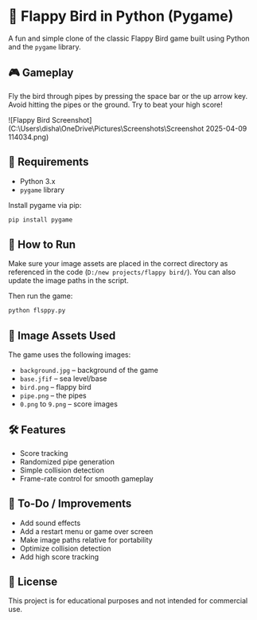 # 🐤 Flappy Bird in Python (Pygame)

A fun and simple clone of the classic Flappy Bird game built using Python and the `pygame` library.

## 🎮 Gameplay

Fly the bird through pipes by pressing the space bar or the up arrow key. Avoid hitting the pipes or the ground. Try to beat your high score!

![Flappy Bird Screenshot](C:\Users\disha\OneDrive\Pictures\Screenshots\Screenshot 2025-04-09 114034.png)

## 🧰 Requirements

- Python 3.x  
- `pygame` library

Install pygame via pip:

```bash
pip install pygame
```

## 🚀 How to Run

Make sure your image assets are placed in the correct directory as referenced in the code (`D:/new projects/flappy bird/`). You can also update the image paths in the script.

Then run the game:

```bash
python flsppy.py
```

## 📁 Image Assets Used

The game uses the following images:
- `background.jpg` – background of the game
- `base.jfif` – sea level/base
- `bird.png` – flappy bird
- `pipe.png` – the pipes
- `0.png` to `9.png` – score images

## 🛠️ Features

- Score tracking
- Randomized pipe generation
- Simple collision detection
- Frame-rate control for smooth gameplay

## 🔧 To-Do / Improvements

- Add sound effects
- Add a restart menu or game over screen
- Make image paths relative for portability
- Optimize collision detection
- Add high score tracking

## 📃 License

This project is for educational purposes and not intended for commercial use.

